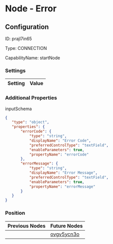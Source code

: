 # Node - Error
## Configuration
ID:  prajl7in65

Type: CONNECTION 

CapabilityName: startNode

### Settings
| Setting | Value  |
| :------------------------ | ---------------------------------------- |
 




### Additional Properties
inputSchema
 ```json 
{
	"type": "object",
	"properties": {
		"errorCode": {
			"type": "string",
			"displayName": "Error Code",
			"preferredControlType": "textField",
			"enableParameters": true,
			"propertyName": "errorCode"
		},
		"errorMessage": {
			"type": "string",
			"displayName": "Error Message",
			"preferredControlType": "textField",
			"enableParameters": true,
			"propertyName": "errorMessage"
		}
	}
}
```




### Position
| Previous Nodes | Future Nodes |
| :------------- | ------------ |
|  | [ovgv5ycn3o](./ovgv5ycn3o.md) |
